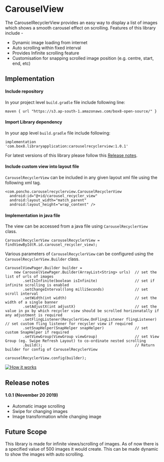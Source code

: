 # CarouselView

The CarouselRecyclerView provides an easy way to display a list of images which shows a smooth carousel effect on scrolling. Features of this library include -  
*  Dynamic image loading from internet
*  Auto scrolling within fixed interval
*  Provides Infinite scrolling feature
*  Customisation for snapping scrolled image position (e.g. centre, start, end, etc)

## Implementation

#### Include repository
In your project level `build.gradle` file include following line:
```
maven { url "https://s3.ap-south-1.amazonaws.com/box8-open-source/" }
```

#### Import Library dependency
In your app level `build.gradle` file include following:
```
implementation 'com.box8.libraryapplication:carouselrecyclerview:1.0.1'
```
For latest versions of this library please follow this [Release notes](/release-notes).

#### Include custom view into layout file
`CarouselRecyclerView` can be included in any given layout xml file using the following xml tag.
```
<com.poncho.carouselrecyclerview.CarouselRecyclerView  
  android:id="@+id/carousel_recycler_view"  
  android:layout_width="match_parent"  
  android:layout_height="wrap_content" />
```

#### Implementation in java file
The view can be accessed from a java file using `CarouselRecyclerView` class. 
```
CarouselRecyclerView carouselRecyclerView = findViewById(R.id.carousel_recycler_view);
```
Various parameters of `CarouselRecyclerView` can be configured using the `CarouselRecyclerView.Builder` class.
```
CarouselViewPager.Builder builder = 
    new CarouselViewPager.Builder(ArrayList<String> urls)  // set the list of urls of images 
        .setIsInfinite(boolean isInfinite)                 // set if infinite scrolling is enabled
        .setChangeInterval(long milliSeconds)              // set scroll interval
        .setWidth(int width)                               // set the width of a single banner
        .setAdjustX(int adjustX)                           // set the value in px by which recycler view should be scrolled horizonatally if any adjustment is required
        .setFlingListener(RecyclerView.OnFlingListener flingListener)  // set custom fling listener for recycler view if required
        .setSnapHelper(SnapHelper snapHelper)              // set custom SnapHelper if required
        .setViewGroup(ViewGroup viewGroup)                 // set View Group (eg. Swipe Refresh Layout) to co-ordinate nested scrolling
        .build();                                          // Return builder for config of CarouselRecyclerView

carouselRecyclerView.config(builder);

```

[![How it works](http://img.youtube.com/vi/ZdIXfvHQ94s/0.jpg)](http://www.youtube.com/watch?v=ZdIXfvHQ94s)

## Release notes
#### 1.0.1 (November 20 2019)
* Automatic image scrolling
* Swipe for changing images
* Image transformation while changing image

## Future Scope
This library is made for infinite views/scrolling of images. As of now there is a specified value of 500 images it would create. This can be made dynamic to show the images with auto scrolling.
